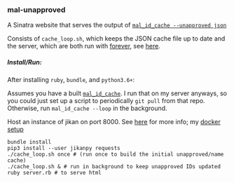 ### mal-unapproved

A Sinatra website that serves the output of [`mal_id_cache --unapproved json`](https://github.com/seanbreckenridge/mal-id-cache)

Consists of `cache_loop.sh`, which keeps the JSON cache file up to date and the server, which are both run with [forever](https://github.com/foreversd/forever), see [here](https://github.com/seanbreckenridge/vps/blob/master/restart).

##### Install/Run:

After installing `ruby`, `bundle`, and `python3.6+`:

Assumes you have a built [`mal_id_cache`](https://github.com/seanbreckenridge/mal-id-cache). I run that on my server anyways, so you could just set up a script to periodically `git pull` from that repo. Otherwise, run `mal_id_cache --loop` in the background.

Host an instance of jikan on port 8000. See [here](https://github.com/jikan-me/jikan-rest#01-installation-prerequisites) for more info; my  [docker setup](https://github.com/seanbreckenridge/docker-jikan)

```
bundle install
pip3 install --user jikanpy requests
./cache_loop.sh once # (run once to build the initial unapproved/name cache)
./cache_loop.sh & # run in background to keep unapproved IDs updated
ruby server.rb # to serve html
```
